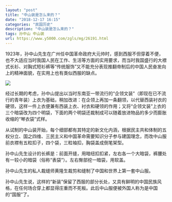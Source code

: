 ```yaml
---
layout: "post"
title: "中山装是怎么来的？"
date: "2018-12-17 16:15"
categories: "民国历史"
description: "中山装是怎么来的？"
tags: 孙中山 中山装
url: https://www.y5000.com/zgls/mg/26191.html
---
```






1923年，孙中山先生在广州任中国革命政府大元帅时，感到西服不但穿着不便，也不大适应当时我国人民在工作、生活等方面的实用要求，而当时我国盛行的大襟式长衫、对胸式短衫裤等“传统服饰”又不能充分表现推翻帝制后的中国人民奋发向上的精神面貌，在实用上也有类似西服的缺点。

![](https://img.y5000.com/uploads/allimg/171102/13-1G102143521115.jpg)

经过长期的考虑，孙中山提出以当时东南亚一带流行的“企领文装”（即现在已不流行的青年装）上衣为基础，稍加改进：在企领上再加一条翻领，以代替西装衬衣的硬领，这样一件上衣便兼有西装上衣、衬衣和硬领的作用；又将“企领文装”上衣的三个暗袋改为四个明袋，下面的两个明袋还裁制成可以随着放进物品的多少而膨胀收缩的“琴衣袋”式样。

从试制的中山装开始，每个细部都有其特定的新文化内涵，根据民主共和体制的五权分立、国之四维、三民主义和中国革命需要知识分子参与建国理念，而改中山服前衣襟有五粒扣子，四个袋，三粒袖扣，胸袋盖成倒笔架型。

孙中山先生设计的长裤是：前面开缝，用暗纽扣扣紧，左右各一个大暗袋，裤腰处有一较小的暗袋（俗称“表袋”）。左右臀部挖一暗袋，用软盖。

孙中山先生的私人裁缝师黄隆生裁剪和缝制了中国和世界上第一套中山服。

孙中山先生说，这样的“新装”保留了西服的部分长处，又具有鲜明的中国民族风格，在任何场合穿上都显得庄重而不死板。此后中山服便被外国人称为是中国的“国服”了。
